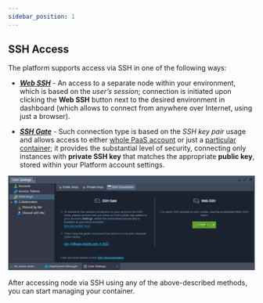 ```yaml
---
sidebar_position: 1
---
```


## SSH Access

The platform supports access via SSH in one of the following ways:

- [**_Web SSH_**](/docs/Deployment%20Tools/SSH/SSH%20Access/Web%20SSH) - An access to a separate node within your environment, which is based on the _user’s session_; connection is initiated upon clicking the **Web SSH** button next to the desired environment in dashboard (which allows to connect from anywhere over Internet, using just a browser).

- [**_SSH Gate_**](/docs/Deployment%20Tools/SSH/SSH%20Access/SSH%20Gate) - Such connection type is based on the _SSH key pair_ usage and allows access to either [whole PaaS account](/docs/Deployment%20Tools/SSH/SSH%20Access/SSH%20Gate#ssh-access-to-platform-account) or just a [particular container](/docs/Deployment%20Tools/SSH/SSH%20Access/SSH%20Gate#direct-access-to-container); it provides the substantial level of security, connecting only instances with **private SSH key** that matches the appropriate **public key**, stored within your Platform account settings.

<div style={{
    display:'flex',
    justifyContent: 'center',
    margin: '0 0 1rem 0'
}}>

![Locale Dropdown](./img/Overview/01-ssh-access-options.png)

</div>

After accessing node via SSH using any of the above-described methods, you can start managing your container.
